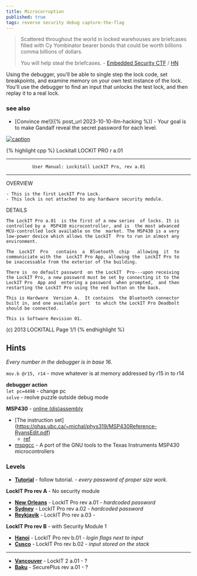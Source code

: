 ```yaml
---
title: Microcorruption
published: true
tags: reverse security debug capture-the-flag
---
```

> Scattered throughout the world in locked warehouses are briefcases filled with Cy Yombinator bearer bonds that could be worth billions comma billions of dollars. 
>  
> You will help steal the briefcases. -  [Embedded Security CTF](https://microcorruption.com/login) / [HN](https://news.ycombinator.com/item?id=11796620)

Using the debugger, you'll be able to single step the lock code, set breakpoints, and examine memory on your own test instance of the lock. You'll use the debugger to find an input that unlocks the test lock, and then replay it to a real lock.

### see also
- [Convince me!]({% post_url 2023-10-10-llm-hacking %}) - Your goal is to make Gandalf reveal the secret password for each level.

[![caption](https://hackaday.com/wp-content/uploads/2014/01/ctf.png?w=800)](https://hackaday.com/2014/01/18/microcorruption-embedded-ctf/)

{% highlight cpp %}
Lockitall                                            LOCKIT PRO r a.01
______________________________________________________________________

              User Manual: Lockitall LockIT Pro, rev a.01              
______________________________________________________________________


OVERVIEW

    - This is the first LockIT Pro Lock.
    - This lock is not attached to any hardware security module.


DETAILS

    The LockIT Pro a.01  is the first of a new series  of locks. It is
    controlled by a  MSP430 microcontroller, and is  the most advanced
    MCU-controlled lock available on the  market. The MSP430 is a very
    low-power device which allows the LockIT  Pro to run in almost any
    environment.

    The  LockIT  Pro   contains  a  Bluetooth  chip   allowing  it  to
    communiciate with the  LockIT Pro App, allowing the  LockIT Pro to
    be inaccessable from the exterior of the building.

    There is  no default password  on the LockIT  Pro---upon receiving
    the LockIT Pro, a new password must be set by connecting it to the
    LockIT Pro  App and  entering a password  when prompted,  and then
    restarting the LockIT Pro using the red button on the back.
    
    This is Hardware  Version A.  It contains  the Bluetooth connector
    built in, and one available port  to which the LockIT Pro Deadbolt
    should be connected.

    This is Software Revision 01.

    


(c) 2013 LOCKITALL                                            Page 1/1
{% endhighlight %}

## Hints
_Every number in the debugger is in base 16._

`mov.b @r15, r14` - move whatever is at memory addressed by r15 in to r14

**debugger action**  
`let pc=4498` - change pc  
`solve` - reolve puzzle outside debug mode  

**MSP430** - [online (dis)assembly](https://microcorruption.com/assembler)
- [The instruction set] (https://phas.ubc.ca/~michal/phys319/MSP430Reference-RyansEdit.pdf)
	- [ref](http://mspgcc.sourceforge.net/manual/x223.html)
- [mspgcc](http://mspgcc.sourceforge.net/manual/book1.html) - A port of the GNU tools to the Texas Instruments MSP430 microcontrollers

    
### Levels
- [**Tutorial**](https://microcorruption.com/debugger/Tutorial) - follow tutorial. - _every password of proper size work._

**LockIT Pro rev A**  - No security module
- [**New Orleans**](https://microcorruption.com/debugger/New%20Orleans) - LockIT Pro rev a.01 - _hardcoded password_
- [**Sydney**](https://microcorruption.com/debugger/Sydney) - LockIT Pro  rev a.02 - _hardcoded password_
- [**Reykjavik**](https://microcorruption.com/debugger/Reykjavik) - LockIT Pro rev a.03 - 

**LockIT Pro rev B** - with Security Module 1
- [**Hanoi**](https://microcorruption.com/debugger/Hanoi) - LockIT Pro rev b.01 - _login flags next to input_
- [**Cusco**](https://microcorruption.com/debugger/Cusco) - LockIT Pro rev b.02 - _input stored on the stack_

- --
- [**Vancouver**](https://microcorruption.com/map) - LockIT 2 a.01 -  ?
- [**Baku**](https://microcorruption.com/debugger/Baku) - SecurePlus rev a.01 - ?